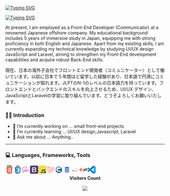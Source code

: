 [![Typing SVG](https://readme-typing-svg.demolab.com?font=Noto+Sans+JP&weight=900&size=32&duration=2000&pause=1000&color=58A6FF&center=true&multiline=true&repeat=false&width=1140&height=100&lines=Hello%2C+I'm+Than+Htike+%F0%9F%91%8B;%E5%88%9D%E3%82%81%E3%81%BE%E3%81%97%E3%81%A6%E3%80%81%E3%83%86%E3%83%B3%E3%82%BF%E3%82%A4%E3%81%A8%E7%94%B3%E3%81%97%E3%81%BE%E3%81%99%E3%80%82%F0%9F%91%A8%E2%80%8D%F0%9F%92%BB)](https://git.io/typing-svg)

[![Typing SVG](https://readme-typing-svg.demolab.com?font=Noto+Sans+JP&weight=500&size=24&duration=4000&pause=1000&color=58A6FF&center=true&width=1140&height=40&lines=I+am+a+Communicator+(Front-end+Developer);%E3%82%B3%E3%83%9F%E3%83%A5%E3%83%8B%E3%82%B1%E3%83%BC%E3%82%BF%E3%83%BC%EF%BC%88%E3%83%95%E3%83%AD%E3%83%B3%E3%83%88%E3%82%A8%E3%83%B3%E3%83%89%E9%96%8B%E7%99%BA%E8%80%85%EF%BC%89%E3%81%A7%E3%81%99;I+am+currently+learning+Javascript+and+Laravel;%E7%8F%BE%E5%9C%A8JavaScript%E3%81%A8%E3%83%A9%E3%83%A9%E3%83%99%E3%83%AB%E3%82%92%E5%8B%89%E5%BC%B7%E4%B8%AD;I+can+communicate+with+both+English+and+Japanese;%E6%97%A5%E6%9C%AC%E8%AA%9E%E3%81%A8%E8%8B%B1%E8%AA%9E%E3%81%AE%E4%B8%A1%E6%96%B9%E3%81%AB%E3%81%8A%E3%81%84%E3%81%A6%E3%82%B3%E3%83%9F%E3%83%A5%E3%83%8B%E3%82%B1%E3%83%BC%E3%82%B7%E3%83%A7%E3%83%B3%E3%81%8C%E5%8F%96%E3%82%8C%E3%81%BE%E3%81%99)](https://git.io/typing-svg)

At present, I am employed as a Front-End Developer (Communicator) at a renowned Japanese offshore company. My educational background includes 5 years of immersive study in Japan, equipping me with strong proficiency in both English and Japanese. Apart from my existing skills, I am currently expanding my technical knowledge by studying UI/UX design JavaScript and Laravel, aiming to strengthen my Front-End development capabilities and acquire robust Back-End skills.

現在、日本の海外子会社でフロントエンド開発者（コミュニケーター）として働いています。以前に日本で５年間ほど留学した経験があり、日本語で円滑にコミュニケーションが取れます。JLPTのN-1のレベルの日本語力を持っています。フロントエンドとバックエンドのスキルを向上させるため、UI/UX デザイン、JavaScriptとLaravelの学習に取り組んでいます。どうぞよろしくお願いいたします。

### 🙋‍♂ Introduction

- 🔭 I’m currently working on ... small front-end projects
- 🌱 I’m currently learning ... UI/UX design,Javascript, Laravel
- 💬 Ask me about ... Anything..
<!--- 💼 I'm open to freelancing projects.
 - 📫 How to reach me: ... 
- 🤔 I’m looking for help with ...
- 😄 Pronouns: ...
- ⚡ Fun fact: ... -->

---

### 💻 Languages, Frameworks, Tools

<img align="left" alt="HTML5" width="26px" src="https://raw.githubusercontent.com/github/explore/80688e429a7d4ef2fca1e82350fe8e3517d3494d/topics/html/html.png" />
<img align="left" alt="CSS3" width="26px" src="https://raw.githubusercontent.com/github/explore/80688e429a7d4ef2fca1e82350fe8e3517d3494d/topics/css/css.png" />
<img align="left" alt="Sass" width="26px" src="https://raw.githubusercontent.com/github/explore/80688e429a7d4ef2fca1e82350fe8e3517d3494d/topics/sass/sass.png" />
<img align="left" alt="BootStrap" width="26px" src="https://raw.githubusercontent.com/github/explore/80688e429a7d4ef2fca1e82350fe8e3517d3494d/topics/bootstrap/bootstrap.png" />
<img align="left" alt="JavaScript" width="26px" src="https://raw.githubusercontent.com/github/explore/80688e429a7d4ef2fca1e82350fe8e3517d3494d/topics/javascript/javascript.png" />
<img align="left" alt="Laravel" width="26px" src="https://raw.githubusercontent.com/github/explore/80688e429a7d4ef2fca1e82350fe8e3517d3494d/topics/laravel/laravel.png" />
<img align="left" alt="C" width="26px" src="https://raw.githubusercontent.com/github/explore/80688e429a7d4ef2fca1e82350fe8e3517d3494d/topics/c/c.png" />
<img align="left" alt="SQL" width="26px" src="https://raw.githubusercontent.com/github/explore/80688e429a7d4ef2fca1e82350fe8e3517d3494d/topics/sql/sql.png" />
<img align="left" alt="MySQL" width="26px" src="https://raw.githubusercontent.com/github/explore/80688e429a7d4ef2fca1e82350fe8e3517d3494d/topics/mysql/mysql.png" />
<img align="left" alt="Git" width="26px" src="https://raw.githubusercontent.com/github/explore/80688e429a7d4ef2fca1e82350fe8e3517d3494d/topics/git/git.png" />
<img align="left" alt="Vs Code" width="26px" src="https://raw.githubusercontent.com/github/explore/80688e429a7d4ef2fca1e82350fe8e3517d3494d/topics/visual-studio-code/visual-studio-code.png" />

<div align="center">
<br><p align="centre"><b>Visitors Count</b></p>  
<p align="center"><img align="center" src="https://profile-counter.glitch.me/{CGM-ThanHtike}/count.svg" /></p> 
<br></div>
